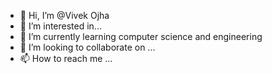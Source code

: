 - 👋 Hi, I’m @Vivek Ojha
- 👀 I’m interested in...
- 🌱 I’m currently learning computer science and engineering
- 💞️ I’m looking to collaborate on ...
- 📫 How to reach me ...

<!---
captainojha/captainojha is a ✨ special ✨ repository because its `README.md` (this file) appears on your GitHub profile.
You can click the Preview link to take a look at your changes.
--->
